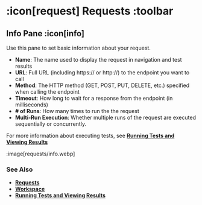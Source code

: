 # :icon[request] Requests :toolbar

## Info Pane :icon[info]

Use this pane to set basic information about your request.

* **Name**: The name used to display the request in navigation and test results
* **URL**: Full URL (including https:// or http://) to the endpoint you want to call
* **Method**: The HTTP method (GET, POST, PUT, DELETE, etc.) specified when calling the endpoint
* **Timeout**: How long to wait for a response from the endpoint (in milliseconds)
* **# of Runs**: How many times to run the the request
* **Multi-Run Execution**:  Whether multiple runs of the request are executed sequentially or concurrently.  

For more information about executing tests, see [**Running Tests and Viewing Results**](help:running-tests)

:image[requests/info.webp]

### See Also

* [**Requests**](help:requests)
* [**Workspace**](help:home)
* [**Running Tests and Viewing Results**](help:running-tests)
